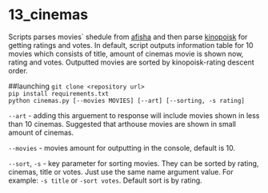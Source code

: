 # 13_cinemas
Scripts parses movies\` shedule from [afisha](http://www.afisha.ru/msk/schedule_cinema/) and then parse [kinopoisk](http://kinopoisk.ru) for getting ratings and votes. In default, script outputs information table for 10 movies which consists of title, amount of cinemas movie is shown now, rating and votes. Outputted movies are sorted by kinopoisk-rating descent order.

##launching
`git clone <repository url>`  
`pip install requirements.txt`  
`python cinemas.py [--movies MOVIES] [--art] [--sorting, -s rating]`  

`--art` - adding this arguement to response will include movies shown in less than 10 cinemas. Suggested that arthouse movies are shown in small amount of cinemas.  

`--movies` - movies amount for outputting in the console, default is 10.  

`--sort`, `-s` - key parameter for sorting movies. They can be sorted by rating, cinemas, title or votes. Just use the same name argument value.  For example: `-s title` or `-sort votes`. Default sort is by rating.